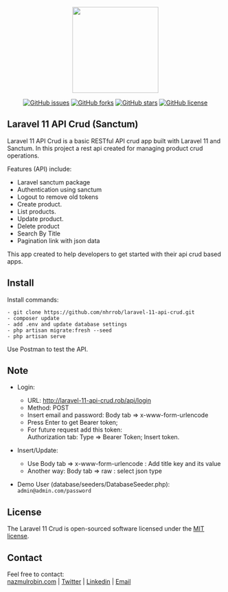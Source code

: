 <p align="center"><a href="https://nazmulrobin.com" target="_blank"><img src="https://nazmulrobin.com/images/nhrblog-logo-white.png" width="200"></a></p>

<p align="center">
<a href="https://github.com/nhrrob/laravel-11-api-crud/issues"><img alt="GitHub issues" src="https://img.shields.io/github/issues/nhrrob/laravel-11-api-crud"></a>
<a href="https://github.com/nhrrob/laravel-11-api-crud/network"><img alt="GitHub forks" src="https://img.shields.io/github/forks/nhrrob/laravel-11-api-crud"></a>
<a href="https://github.com/nhrrob/laravel-11-api-crud/stargazers"><img alt="GitHub stars" src="https://img.shields.io/github/stars/nhrrob/laravel-11-api-crud"></a>
<a href="https://github.com/nhrrob/laravel-11-api-crud/blob/master/LICENSE.md"><img alt="GitHub license" src="https://img.shields.io/github/license/nhrrob/laravel-11-api-crud"></a>

</p>

## Laravel 11 API Crud (Sanctum)

Laravel 11 API Crud is a basic RESTful API crud app built with Laravel 11 and Sanctum. In this project a rest api created for managing product crud operations. 

Features (API) include:

- Laravel sanctum package
- Authentication using sanctum
- Logout to remove old tokens 
- Create product.
- List products.
- Update product.
- Delete product
- Search By Title
- Pagination link with json data

This app created to help developers to get started with their api crud based apps.


## Install

Install commands:
``` 
- git clone https://github.com/nhrrob/laravel-11-api-crud.git 
- composer update
- add .env and update database settings
- php artisan migrate:fresh --seed
- php artisan serve

```

Use Postman to test the API.


## Note

- Login: 
    - URL: http://laravel-11-api-crud.rob/api/login 
    - Method: POST
    - Insert email and password: Body tab => x-www-form-urlencode
    - Press Enter to get Bearer token;
    - For future request add this token: 
      <br>Authorization tab: Type => Bearer Token; Insert token.
    
- Insert/Update:
    - Use Body tab => x-www-form-urlencode : Add title key and its value
    - Another way: Body tab => raw : select json type 
- Demo User (database/seeders/DatabaseSeeder.php): 
<br> ```admin@admin.com/password```


## License

The Laravel 11 Crud is open-sourced software licensed under the [MIT license](https://opensource.org/licenses/MIT).


## Contact

Feel free to contact:  
<a href="https://www.nazmulrobin.com/">nazmulrobin.com</a> | <a href="https://twitter.com/nhr_rob">Twitter</a> | <a href="https://www.linkedin.com/in/nhrrob/">Linkedin</a> | <a href="mailto:robin.sust08@gmail.com">Email</a>